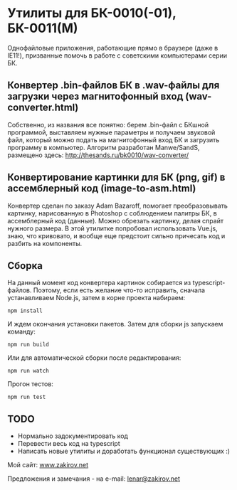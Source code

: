 # Утилиты для БК-0010(-01), БК-0011(М)

Однофайловые приложения, работающие прямо в браузере (даже в IE11!), призванные помочь в работе с советскими компьютерами серии БК.

## Конвертер .bin-файлов БК в .wav-файлы для загрузки через магнитофонный вход (wav-converter.html)

Собственно, из названия все понятно: берем .bin-файл с БКшной программой, выставляем нужные параметры и получаем звуковой файл, который можно подать на магнитофонный вход БК и загрузить программу в компьютер. Алгоритм разработан Manwe/SandS, размещено здесь: http://thesands.ru/bk0010/wav-converter/  

## Конвертирование картинки для БК (png, gif) в ассемблерный код (image-to-asm.html)

Конвертер сделан по заказу Adam Bazaroff, помогает преобразовывать картинку, нарисованную в Photoshop с соблюдением палитры БК, в ассемблерный код (данные). Можно обрезать картинку, делая спрайт нужного размера. В этой утилитке попробовал использовать Vue.js, знаю, что кривовато, и вообще еще предстоит сильно причесать код и разбить на компоненты.

## Сборка

На данный момент код конвертера картинок собирается из typescript-файлов. Поэтому, если есть желание что-то исправить, сначала устанавливаем Node.js, затем в корне проекта набираем:
```
npm install
``` 
И ждем окончания установки пакетов. Затем для сборки js запускаем команду:
```
npm run build
```
Или для автоматической сборки после редактирования:
```
npm run watch
```
Прогон тестов:
```
npm run test
```

## TODO

- Нормально задокументировать код
- Перевести весь код на typescript
- Написать новые утилиты и доработать функционал существующих :)

Мой сайт: www.zakirov.net

Предложения и замечания - на e-mail: lenar@zakirov.net